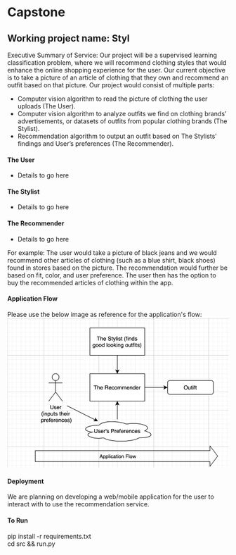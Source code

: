 # Capstone

## Working project name: Styl

Executive Summary of Service:
Our project will be a supervised learning classification problem, where we will recommend clothing styles that would enhance the online shopping experience for the user. Our current objective is to take a picture of an article of clothing that they own and recommend an outfit based on that picture. Our project would consist of multiple parts:

- Computer vision algorithm to read the picture of clothing the user uploads (The User).
- Computer vision algorithm to analyze outfits we find on clothing brands’ advertisements, or datasets of outfits from popular clothing brands (The Stylist).
- Recommendation algorithm to output an outfit based on The Stylists’ findings and User’s preferences (The Recommender).

#### The User
- Details to go here

#### The Stylist
- Details to go here

#### The Recommender
- Details to go here


For example:
The user would take a picture of black jeans and we would recommend other articles of clothing (such as a blue shirt, black shoes) found in stores based on the picture. 
The recommendation would further be based on fit, color, and user preference. 
The user then has the option to buy the recommended articles of clothing within the app. 

#### Application Flow
Please use the below image as reference for the application's flow: 
<img src = "Capstone Application Flow.png" alt = "Capstone Application Flow Diagram"/>

#### Deployment
We are planning on developing a web/mobile application for the user to interact with to use the recommendation service.

#### To Run
pip install -r requirements.txt  
cd src && run.py